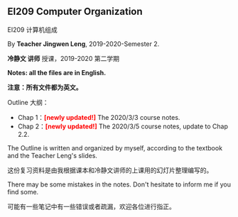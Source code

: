 ## EI209 Computer Organization

EI209 计算机组成

By **Teacher Jingwen Leng**, 2019-2020-Semester 2.

**冷静文 讲师** 授课，2019-2020 第二学期

**Notes: all the files are in English.**

**注意：所有文件都为英文。** 

Outline 大纲：

- Chap 1：<font color=red>**[newly updated!]**</font> The 2020/3/3 course notes.
- Chap 2：<font color=red>**[newly updated!]**</font> The 2020/3/5 course notes, update to Chap 2.2.

The Outline is written and organized by myself, according to the textbook and the Teacher Leng's slides.

这份复习资料是由我根据课本和冷静文讲师的上课用的幻灯片整理编写的。

There may be some mistakes in the notes. Don't hesitate to inform me if you find some.

可能有一些笔记中有一些错误或者疏漏，欢迎各位进行指正。

